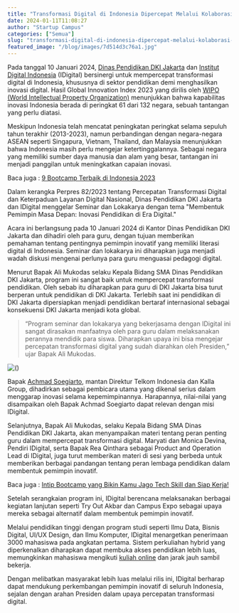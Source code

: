 ```yaml
---
title: "Transformasi Digital di Indonesia Dipercepat Melalui Kolaborasi Dinas Pendidikan DKI Jakarta dan Institut Digital Indonesia"
date: 2024-01-11T11:08:27
author: "Startup Campus"
categories: ["Semua"]
slug: "transformasi-digital-di-indonesia-dipercepat-melalui-kolaborasi-dinas-pendidikan-dki-jakarta-dan-institut-digital-indonesia"
featured_image: "/blog/images/7d514d3c76a1.jpg"
---
```


Pada tanggal 10 Januari 2024, [Dinas Pendidikan DKI Jakarta](https://disdik.jakarta.go.id/) dan [Institut Digital Indonesia](https://institutdigital.id/) (IDigital) bersinergi untuk mempercepat transformasi digital di Indonesia, khususnya di sektor pendidikan demi menghasilkan inovasi digital. Hasil Global Innovation Index 2023 yang dirilis oleh [WIPO (World Intellectual Property Organization)](https://www.wipo.int/portal/en/index.html) menunjukkan bahwa kapabilitas inovasi Indonesia berada di peringkat 61 dari 132 negara, sebuah tantangan yang perlu diatasi.

Meskipun Indonesia telah mencatat peningkatan peringkat selama sepuluh tahun terakhir (2013-2023), namun perbandingan dengan negara-negara ASEAN seperti Singapura, Vietnam, Thailand, dan Malaysia menunjukkan bahwa Indonesia masih perlu mengejar ketertinggalannya. Sebagai negara yang memiliki sumber daya manusia dan alam yang besar, tantangan ini menjadi panggilan untuk meningkatkan capaian inovasi.

Baca juga : [9 Bootcamp Terbaik di Indonesia 2023](https://startupcampus.id/blog/9-bootcamp-terbaik-di-indonesia-2023/)

Dalam kerangka Perpres 82/2023 tentang Percepatan Transformasi Digital dan Keterpaduan Layanan Digital Nasional, Dinas Pendidikan DKI Jakarta dan IDigital menggelar Seminar dan Lokakarya dengan tema "Membentuk Pemimpin Masa Depan: Inovasi Pendidikan di Era Digital." 

Acara ini berlangsung pada 10 Januari 2024 di Kantor Dinas Pendidikan DKI Jakarta dan dihadiri oleh para guru, dengan tujuan memberikan pemahaman tentang pentingnya pemimpin inovatif yang memiliki literasi digital di Indonesia. Seminar dan lokakarya ini diharapkan juga menjadi wadah diskusi mengenai perlunya para guru menguasai pedagogi digital.

Menurut Bapak Ali Mukodas selaku Kepala Bidang SMA Dinas Pendidikan DKI Jakarta, program ini sangat baik untuk mempercepat transformasi pendidikan. Oleh sebab itu diharapkan para guru di DKI Jakarta bisa turut berperan untuk pendidikan di DKI Jakarta. Terlebih saat ini pendidikan di DKI Jakarta dipersiapkan menjadi pendidikan bertaraf internasional sebagai konsekuensi DKI Jakarta menjadi kota global.

> “Program seminar dan lokakarya yang bekerjasama dengan IDigital ini sangat dirasakan manfaatnya oleh para guru dalam melaksanakan perannya mendidik para siswa. Diharapkan upaya ini bisa mengejar percepatan transformasi digital yang sudah diarahkan oleh Presiden,” ujar Bapak Ali Mukodas.

![()](/uploads/2024/01/Pak-Ali-Mukhodas-1.jpg)

Bapak [Achmad Soegiarto](https://achmadsoegiarto.com/), mantan Direktur Telkom Indonesia dan Kalla Group, dihadirkan sebagai pembicara utama yang dikenal serius dalam menggarap inovasi selama kepemimpinannya. Harapannya, nilai-nilai yang disampaikan oleh Bapak Achmad Soegiarto dapat relevan dengan misi IDigital.

Selanjutnya, Bapak Ali Mukodas, selaku Kepala Bidang SMA Dinas Pendidikan DKI Jakarta, akan menyampaikan materi tentang peran penting guru dalam mempercepat transformasi digital. Maryati dan Monica Devina, Pendiri IDigital, serta Bapak Rea Qinthara sebagai Product and Operation Lead di IDigital, juga turut memberikan materi di sesi yang berbeda untuk memberikan berbagai pandangan tentang peran lembaga pendidikan dalam membentuk pemimpin inovatif.

Baca juga : [Intip Bootcamp yang Bikin Kamu Jago Tech Skill dan Siap Kerja!](https://startupcampus.id/blog/intip-bootcamp-yang-bikin-kamu-jago-tech-skill-dan-siap-kerja/)

Setelah serangkaian program ini, IDigital berencana melaksanakan berbagai kegiatan lanjutan seperti Try Out Akbar dan Campus Expo sebagai upaya mereka sebagai alternatif dalam membentuk pemimpin inovatif. 

Melalui pendidikan tinggi dengan program studi seperti Ilmu Data, Bisnis Digital, UI/UX Design, dan Ilmu Komputer, IDigital menargetkan penerimaan 3000 mahasiswa pada angkatan pertama. Sistem perkuliahan hybrid yang diperkenalkan diharapkan dapat membuka akses pendidikan lebih luas, memungkinkan mahasiswa mengikuti [kuliah online](https://institutdigital.id/) dan jarak jauh sambil bekerja. 

Dengan melibatkan masyarakat lebih luas melalui rilis ini, IDigital berharap dapat mendukung perkembangan pemimpin inovatif di seluruh Indonesia, sejalan dengan arahan Presiden dalam upaya percepatan transformasi digital.